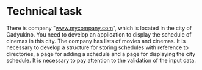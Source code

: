 # Technical task

There is company "www.mycompany.com", which is located in the city of Gadyukino. You need to develop an application to display the schedule of cinemas in this city. The company has lists of movies and cinemas. It is necessary to develop a structure for storing schedules with reference to directories, a page for adding a schedule and a page for displaying the city schedule. It is necessary to pay attention to the validation of the input data.